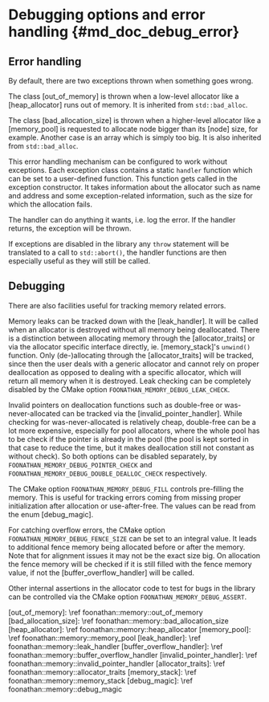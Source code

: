 # Debugging options and error handling {#md_doc_debug_error}

## Error handling

By default, there are two exceptions thrown when something goes wrong.

The class [out_of_memory] is thrown when a low-level allocator like a [heap_allocator] runs out of memory.
It is inherited from `std::bad_alloc`.

The class [bad_allocation_size] is thrown when a higher-level allocator like a [memory_pool] is requested to allocate node bigger than its [node] size, for example.
Another case is an array which is simply too big. It is also inherited from `std::bad_alloc`.

This error handling mechanism can be configured to work without exceptions.
Each exception class contains a static `handler` function which can be set to a user-defined function.
This function gets called in the exception constructor.
It takes information about the allocator such as name and address and some exception-related information, such as the size for which the allocation fails.

The handler can do anything it wants, i.e. log the error.
If the handler returns, the exception will be thrown.

If exceptions are disabled in the library any `throw` statement will be translated to a call to `std::abort()`,
the handler functions are then especially useful as they will still be called.

## Debugging
<a name="debugging"></a>

There are also facilities useful for tracking memory related errors.

Memory leaks can be tracked down with the [leak_handler].
It will be called when an allocator is destroyed without all memory being deallocated.
There is a distinction between allocating memory through the [allocator_traits] or via the allocator specific interface directly,
ie. [memory_stack]'s `unwind()` function. Only (de-)allocating through the [allocator_traits] will be tracked,
since then the user deals with a generic allocator and cannot rely on proper deallocation as opposed to dealing with a specific allocator,
which will return all memory when it is destroyed.
Leak checking can be completely disabled by the CMake option `FOONATHAN_MEMORY_DEBUG_LEAK_CHECK`.

Invalid pointers on deallocation functions such as double-free or was-never-allocated can be tracked via the [invalid_pointer_handler].
While checking for was-never-allocated is relatively cheap, double-free can be a lot more expensive, especially for pool allocators,
where the whole pool has to be check if the pointer is already in the pool
(the pool is kept sorted in that case to reduce the time, but it makes deallocation still not constant as without check).
So both options can be disabled separately, by `FOONATHAN_MEMORY_DEBUG_POINTER_CHECK` and `FOONATHAN_MEMORY_DEBUG_DOUBLE_DEALLOC_CHECK` respectively.

The CMake option `FOONATHAN_MEMORY_DEBUG_FILL` controls pre-filling the memory.
This is useful for tracking errors coming from missing proper initialization after allocation or use-after-free.
The values can be read from the enum [debug_magic].

For catching overflow errors, the CMake option `FOONATHAN_MEMORY_DEBUG_FENCE_SIZE` can be set to an integral value.
It leads to additional fence memory being allocated before or after the memory.
Note that for alignment issues it may not be the exact size big.
On allocation the fence memory will be checked if it is still filled with the fence memory value,
if not the [buffer_overflow_handler] will be called.

Other internal assertions in the allocator code to test for bugs in the library can be controlled via the CMake option `FOONATHAN_MEMORY_DEBUG_ASSERT`.

[out_of_memory]: \ref foonathan::memory::out_of_memory
[bad_allocation_size]: \ref foonathan::memory::bad_allocation_size
[heap_allocator]: \ref foonathan::memory::heap_allocator
[memory_pool]: \ref foonathan::memory::memory_pool
[leak_handler]: \ref foonathan::memory::leak_handler
[buffer_overflow_handler]: \ref foonathan::memory::buffer_overflow_handler
[invalid_pointer_handler]: \ref foonathan::memory::invalid_pointer_handler
[allocator_traits]: \ref foonathan::memory::allocator_traits
[memory_stack]: \ref foonathan::memory::memory_stack
[debug_magic]: \ref foonathan::memory::debug_magic
